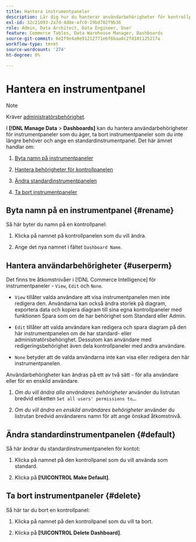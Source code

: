 ```yaml
---
title: Hantera instrumentpaneler
description: Lär dig hur du hanterar användarbehörigheter för kontrollpaneler som du äger, tar bort kontrollpaneler som du inte längre behöver och anger en standardkontrollpanel.
exl-id: 32c21093-2a7d-4d8e-afc0-19bd702f9b36
role: Admin, Data Architect, Data Engineer, User
feature: Commerce Tables, Data Warehouse Manager, Dashboards
source-git-commit: 6e2f9e4a9e91212771e6f6baa8c2f8101125217a
workflow-type: tm+mt
source-wordcount: '274'
ht-degree: 0%

---
```


# Hantera en instrumentpanel

>[!NOTE]
>
>Kräver [administratörsbehörighet](../../administrator/user-management/user-management.md).

I **[!DNL Manage Data** > **Dashboards]** kan du hantera användarbehörigheter för instrumentpaneler som du äger, ta bort instrumentpaneler som du inte längre behöver och ange en standardinstrumentpanel. Det här ämnet handlar om:

1. [Byta namn på instrumentpaneler](#rename)

1. [Hantera behörigheter för kontrollpanelen](#userperm)

1. [Ändra standardinstrumentpanelen](#default)

1. [Ta bort instrumentpaneler](#delete)

## Byta namn på en instrumentpanel {#rename}

Så här byter du namn på en kontrollpanel:

1. Klicka på namnet på kontrollpanelen som du vill ändra.

2. Ange det nya namnet i fältet `Dashboard Name`.

## Hantera användarbehörigheter {#userperm}

Det finns tre åtkomstnivåer i [!DNL Commerce Intelligence] för instrumentpaneler - `View`, `Edit` och `None`.

* `View` tillåter valda användare att visa instrumentpanelen men inte redigera den. Användarna kan också ändra storlek på diagram, exportera data och kopiera diagram till sina egna kontrollpaneler med funktionen Spara som om de har behörighet som Standard eller Admin.

* `Edit` tillåter att valda användare kan redigera och spara diagram på den här instrumentpanelen om de har standard- eller administratörsbehörighet. Dessutom kan användare med redigeringsbehörighet även dela kontrollpaneler med andra användare.

* `None` betyder att de valda användarna inte kan visa eller redigera den här instrumentpanelen.

Användarbehörigheter kan ändras på ett av två sätt - för alla användare eller för en enskild användare.

1. *Om du vill ändra alla användares behörigheter* använder du listrutan bredvid etiketten `Set all users' permissions to…`.

1. *Om du vill ändra en enskild användares behörigheter* använder du listrutan bredvid användarens namn för att ange önskad åtkomstnivå.

## Ändra standardinstrumentpanelen {#default}

Så här ändrar du standardinstrumentpanelen för kontot:

1. Klicka på namnet på den kontrollpanel som du vill använda som standard.

1. Klicka på **[!UICONTROL Make Default]**.

## Ta bort instrumentpaneler {#delete}

Så här tar du bort en kontrollpanel:

1. Klicka på namnet på den kontrollpanel som du vill ta bort.

1. Klicka på **[!UICONTROL Delete Dashboard]**.
